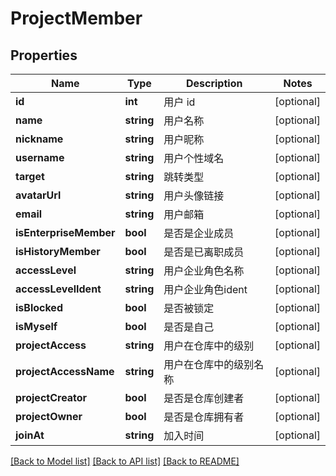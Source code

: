 # ProjectMember

## Properties

Name | Type | Description | Notes
------------ | ------------- | ------------- | -------------
**id** | **int** | 用户 id | [optional] 
**name** | **string** | 用户名称 | [optional] 
**nickname** | **string** | 用户昵称 | [optional] 
**username** | **string** | 用户个性域名 | [optional] 
**target** | **string** | 跳转类型 | [optional] 
**avatarUrl** | **string** | 用户头像链接 | [optional] 
**email** | **string** | 用户邮箱 | [optional] 
**isEnterpriseMember** | **bool** | 是否是企业成员 | [optional] 
**isHistoryMember** | **bool** | 是否是已离职成员 | [optional] 
**accessLevel** | **string** | 用户企业角色名称 | [optional] 
**accessLevelIdent** | **string** | 用户企业角色ident | [optional] 
**isBlocked** | **bool** | 是否被锁定 | [optional] 
**isMyself** | **bool** | 是否是自己 | [optional] 
**projectAccess** | **string** | 用户在仓库中的级别 | [optional] 
**projectAccessName** | **string** | 用户在仓库中的级别名称 | [optional] 
**projectCreator** | **bool** | 是否是仓库创建者 | [optional] 
**projectOwner** | **bool** | 是否是仓库拥有者 | [optional] 
**joinAt** | **string** | 加入时间 | [optional] 

[[Back to Model list]](../../README.md#documentation-for-models) [[Back to API list]](../../README.md#documentation-for-api-endpoints) [[Back to README]](../../README.md)


